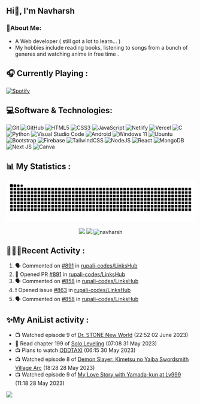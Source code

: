 ## Hi👋, I'm Navharsh


### 📝About Me:

- A Web developer ( still got a lot to learn... )
- My hobbies include reading books, listening to songs from a bunch of generes and watching anime in free time .

## 🎧 Currently Playing :
  [![Spotify](https://nav-spotify.vercel.app/api/spotify?background_color=0d1117&border_color=ffffff)](https://open.spotify.com/user/chwmd7jiqjx7cqlnc1rfzri7s)


## 💻Software & Technologies:
![Git](https://img.shields.io/badge/git-%23F05033.svg?style=for-the-badge&logo=git&logoColor=white)
![GitHub](https://img.shields.io/badge/GITHUB-181717?style=for-the-badge&logo=github&logoColor=white)
![HTML5](https://img.shields.io/badge/html5-%23E34F26.svg?style=for-the-badge&logo=html5&logoColor=white)
![CSS3](https://img.shields.io/badge/css3-%231572B6.svg?style=for-the-badge&logo=css3&logoColor=white)
![JavaScript](https://img.shields.io/badge/javascript-%23323330.svg?style=for-the-badge&logo=javascript&logoColor=%23F7DF1E)
![Netlify](https://img.shields.io/badge/netlify-%23000000.svg?style=for-the-badge&logo=netlify&logoColor=#00C7B7)
![Vercel](https://img.shields.io/badge/vercel-%23000000.svg?style=for-the-badge&logo=vercel&logoColor=white)
![C](https://img.shields.io/badge/c-%2300599C.svg?style=for-the-badge&logo=c%2B%2B&logoColor=white)
![Python](https://img.shields.io/badge/python-3670A0?style=for-the-badge&logo=python&logoColor=ffdd54)
![Visual Studio Code](https://img.shields.io/badge/VISUAL--STUDIO--CODE-007ACC?style=for-the-badge&logo=visual-studio-code&logoColor=white)
![Android](https://img.shields.io/badge/Android-3DDC84?style=for-the-badge&logo=android&logoColor=white)
![Windows 11](https://img.shields.io/badge/Windows-0078D6?style=for-the-badge&logo=windows&logoColor=white)
![Ubuntu](https://img.shields.io/badge/Ubuntu-E95420?style=for-the-badge&logo=ubuntu&logoColor=white)
![Bootstrap](https://img.shields.io/badge/bootstrap-%23563D7C.svg?style=for-the-badge&logo=bootstrap&logoColor=white)
![Firebase](https://img.shields.io/badge/Firebase-039BE5?style=for-the-badge&logo=Firebase&logoColor=white)
![TailwindCSS](https://img.shields.io/badge/tailwindcss-%2338B2AC.svg?style=for-the-badge&logo=tailwind-css&logoColor=white)
![NodeJS](https://img.shields.io/badge/node.js-6DA55F?style=for-the-badge&logo=node.js&logoColor=white)
![React](https://img.shields.io/badge/react-%2320232a.svg?style=for-the-badge&logo=react&logoColor=%2361DAFB)
![MongoDB](https://img.shields.io/badge/MongoDB-%234ea94b.svg?style=for-the-badge&logo=mongodb&logoColor=white)
![Next JS](https://img.shields.io/badge/Next-black?style=for-the-badge&logo=next.js&logoColor=white)
![Canva](https://img.shields.io/badge/Canva-%2300C4CC.svg?style=for-the-badge&logo=Canva&logoColor=white)
  


## 📊 My Statistics :

<div align="center"> <img src="https://raw.githubusercontent.com/navharsh/navharsh/output/github-contribution-grid-snake-dark.svg" /></div>

  <p align="center">
  <img height="50%" width="auto" src ="https://github-readme-stats-pearl-rho.vercel.app/api?username=navharsh&show_icons=true&count_private=true&theme=github_dark&hide_border=true&hide=contribs&rank_icon=github&bg_color=00000000&&cache_seconds=3600">
  <img height="50%" width="auto" src ="https://github-readme-stats-pearl-rho.vercel.app/api/top-langs/?username=navharsh&layout=compact&hide_border=true&theme=github_dark&bg_color=00000000&langs_count=6">
  <img height="45%" width="auto" src="https://github-readme-streak-stats.herokuapp.com/?user=navharsh&theme=github_dark&hide_border=true&bg_color=00000000" alt="navharsh" />
  
 </p>


## 🧑🏻‍💻Recent Activity :

<!--START_SECTION:activity-->
1. 🗣 Commented on [#891](https://github.com/rupali-codes/LinksHub/issues/891) in [rupali-codes/LinksHub](https://github.com/rupali-codes/LinksHub)
2. 💪 Opened PR [#891](https://github.com/rupali-codes/LinksHub/pull/891) in [rupali-codes/LinksHub](https://github.com/rupali-codes/LinksHub)
3. 🗣 Commented on [#858](https://github.com/rupali-codes/LinksHub/issues/858) in [rupali-codes/LinksHub](https://github.com/rupali-codes/LinksHub)
4. ❗ Opened issue [#863](https://github.com/rupali-codes/LinksHub/issues/863) in [rupali-codes/LinksHub](https://github.com/rupali-codes/LinksHub)
5. 🗣 Commented on [#858](https://github.com/rupali-codes/LinksHub/issues/858) in [rupali-codes/LinksHub](https://github.com/rupali-codes/LinksHub)
<!--END_SECTION:activity-->



## ✨My AniList activity :

<!-- ANILIST_ACTIVITY:start -->

-   📺 Watched episode 9 of [Dr. STONE New World](https://anilist.co/anime/131518) (22:52 02 June 2023)
-   📖 Read chapter 199 of [Solo Leveling](https://anilist.co/manga/105398) (07:08 31 May 2023)
-   📺 Plans to watch [ODDTAXI](https://anilist.co/anime/128547) (06:15 30 May 2023)
-   📺 Watched episode 8 of [Demon Slayer: Kimetsu no Yaiba Swordsmith Village Arc](https://anilist.co/anime/145139) (18:28 28 May 2023)
-   📺 Watched episode 9 of [My Love Story with Yamada-kun at Lv999](https://anilist.co/anime/154965) (11:18 28 May 2023)

<!-- ANILIST_ACTIVITY:end -->

[![](https://visitcount.itsvg.in/api?id=navharsh&label=Profile%20Views&color=12&icon=2&pretty=true)](https://visitcount.itsvg.in)
